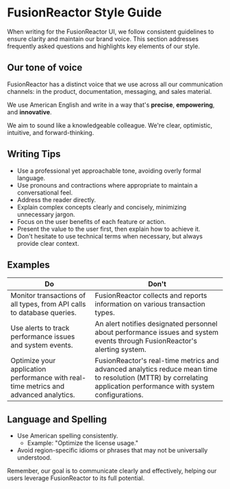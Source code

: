 # FusionReactor Style Guide

When writing for the FusionReactor UI, we follow consistent guidelines to ensure clarity and maintain our brand voice. This section addresses frequently asked questions and highlights key elements of our style.

## Our tone of voice

FusionReactor has a distinct voice that we use across all our communication channels: in the product, documentation, messaging, and sales material.

We use American English and write in a way that's **precise**, **empowering**, and **innovative**.

We aim to sound like a knowledgeable colleague. We're clear, optimistic, intuitive, and forward-thinking.

## Writing Tips

* Use a professional yet approachable tone, avoiding overly formal language.
* Use pronouns and contractions where appropriate to maintain a conversational feel.
* Address the reader directly.
* Explain complex concepts clearly and concisely, minimizing unnecessary jargon.
* Focus on the user benefits of each feature or action.
* Present the value to the user first, then explain how to achieve it.
* Don't hesitate to use technical terms when necessary, but always provide clear context.

## Examples

| Do | Don't |
|----|-------|
| Monitor transactions of all types, from API calls to database queries. | FusionReactor collects and reports information on various transaction types. |
| Use alerts to track performance issues and system events. | An alert notifies designated personnel about performance issues and system events through FusionReactor's alerting system. |
| Optimize your application performance with real-time metrics and advanced analytics. | FusionReactor's real-time metrics and advanced analytics reduce mean time to resolution (MTTR) by correlating application performance with system configurations. |

## Language and Spelling

* Use American spelling consistently.
  - Example: "Optimize the license usage."
* Avoid region-specific idioms or phrases that may not be universally understood.

Remember, our goal is to communicate clearly and effectively, helping our users leverage FusionReactor to its full potential.